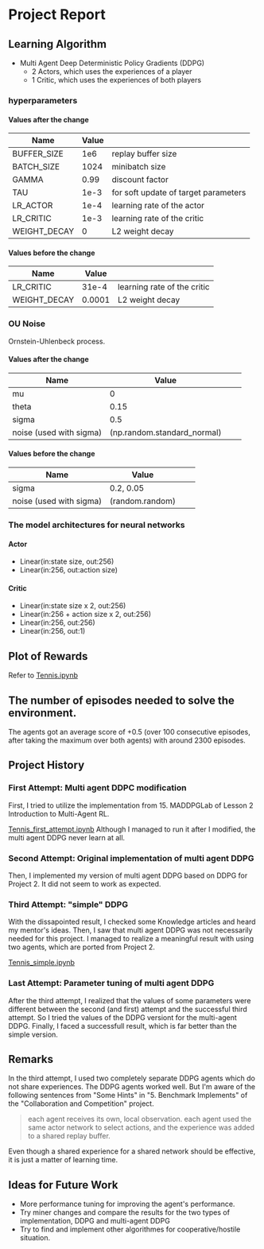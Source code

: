 # Project Report

## Learning Algorithm

- Multi Agent Deep Deterministic Policy Gradients (DDPG)
  - 2 Actors, which uses the experiences of a player
  - 1 Critic, which uses the experiences of both players

### hyperparameters

#### Values after the change
|  Name  |  Value  |　|
| ---- | ---- | ---- |
|BUFFER_SIZE | 1e6 | replay buffer size|
|BATCH_SIZE | 1024        | minibatch size|
|GAMMA | 0.99        | discount factor|
|TAU | 1e-3              | for soft update of target parameters|
|LR_ACTOR | 1e-4               | learning rate of the actor |
|LR_CRITIC | 1e-3               | learning rate of the critic |
|WEIGHT_DECAY | 0        | L2 weight decay |

#### Values before the change
|  Name  |  Value  |　|
| ---- | ---- | ---- |
|LR_CRITIC | 31e-4               | learning rate of the critic |
|WEIGHT_DECAY | 0.0001        | L2 weight decay |

### OU Noise

Ornstein-Uhlenbeck process.

#### Values after the change
|  Name  |  Value  |　|
| ---- | ---- | ---- |
| mu | 0               |  |
| theta | 0.15        |  |
| sigma | 0.5        |  |
| noise (used with sigma) |  (np.random.standard_normal)        |  |

#### Values before the change
|  Name  |  Value  |　|
| ---- | ---- | ---- |
| sigma | 0.2, 0.05        |  |
| noise (used with sigma) |  (random.random)        |  |

### The model architectures for neural networks

#### Actor

- Linear(in:state size, out:256)
- Linear(in:256, out:action size)

#### Critic

- Linear(in:state size x 2, out:256)
- Linear(in:256 + action size x 2, out:256)
- Linear(in:256, out:256)
- Linear(in:256, out:1)


## Plot of Rewards

Refer to [Tennis.ipynb](./Tennis.ipynb)

## The number of episodes needed to solve the environment.

The agents got an average score of +0.5 (over 100 consecutive episodes, after taking the maximum over both agents) with around 2300 episodes.

## Project History

### First Attempt: Multi agent DDPC modification
First, I tried to utilize the implementation from 15. MADDPGLab of Lesson 2 Introduction to Multi-Agent RL.

[Tennis_first_attempt.ipynb](./Tennis_first_attempt.ipynb)
Although I managed to run it after I modified, the multi agent DDPG never learn at all.

### Second Attempt: Original implementation of multi agent DDPG
Then, I implemented my version of multi agent DDPG based on DDPG for Project 2.
It did not seem to work as expected.

### Third Attempt: "simple" DDPG
With the dissapointed result, I checked some Knowledge articles and heard my mentor's ideas. Then, I saw that multi agent DDPG was not necessarily needed for this project.
I managed to realize a meaningful result with using two agents, which are ported from Project 2.

[Tennis_simple.ipynb](./Tennis_simple.ipynb)

### Last Attempt: Parameter tuning of multi agent DDPG

After the third attempt, I realized that the values of some parameters were different between the second (and first) attempt and the successful third attempt. So I tried the values of the DDPG versiont for the multi-agent DDPG.
Finally, I faced a successfull result, which is far better than the simple version.

## Remarks

In the third attempt, I used two completely separate DDPG agents which do not share experiences. 
The DDPG agents worked well. But I'm aware of the following sentences from  "Some Hints" in "5. Benchmark Implements" of the "Collaboration and Competition" project.

>each agent receives its own, local observation. each agent used the same actor network to select actions, and the experience was added to a shared replay buffer.

Even though a shared experience for a shared network should be effective, it is just a matter of learning time.

## Ideas for Future Work

- More performance tuning for improving the agent's performance.
- Try miner changes and compare the results for the two types of implementation, DDPG and multi-agent DDPG
- Try to find and implement other algorithmes for cooperative/hostile situation.

